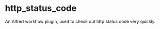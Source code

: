 http_status_code
================

An Alfred workflow plugin, used to check out http status code very quickly.
